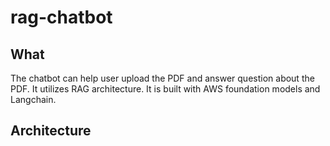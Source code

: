 # rag-chatbot

## What

The chatbot can help user upload the PDF and answer question about the PDF.
It utilizes RAG architecture. It is built with AWS foundation models and Langchain.

## Architecture
